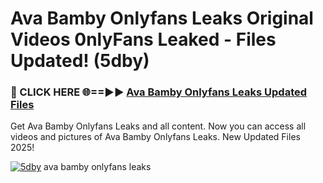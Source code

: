 # Ava Bamby Onlyfans Leaks Original Videos 0nlyFans Leaked - Files Updated! (5dby)

<h3>🔴 CLICK HERE 🌐==►► <a href="https://tinyurl.com/2wckxsce" rel="nofollow">Ava Bamby Onlyfans Leaks Updated Files</a></h3>

Get Ava Bamby Onlyfans Leaks and all content. Now you can access all videos and pictures of Ava Bamby Onlyfans Leaks. New Updated Files 2025!

[![5dby](https://i.imgur.com/AFduVYN.gif)](https://tinyurl.com/2wckxsce)
ava bamby onlyfans leaks